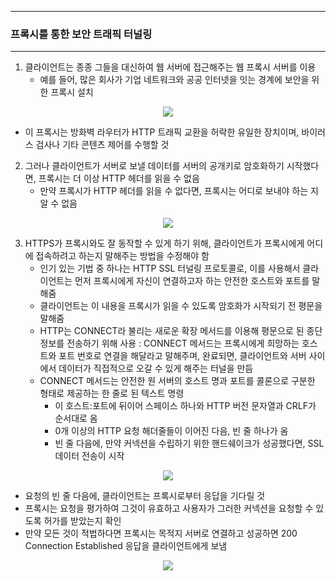 -----
### 프록시를 통한 보안 트래픽 터널링
-----
1. 클라이언트는 종종 그들을 대신하여 웹 서버에 접근해주는 웹 프록시 서버를 이용
   - 예를 들어, 많은 회사가 기업 네트워크와 공공 인터넷을 잇는 경계에 보안을 위한 프록시 설치
<div align="center">
<img src="https://github.com/user-attachments/assets/24b0dde4-639f-45dd-b116-a950937b8caa">
</div>

  - 이 프록시는 방화벽 라우터가 HTTP 트래픽 교환을 허락한 유일한 장치이며, 바이러스 검사나 기타 콘텐츠 제어를 수행할 것

2. 그러나 클라이언트가 서버로 보낼 데이터를 서버의 공개키로 암호화하기 시작했다면, 프록시는 더 이상 HTTP 헤더를 읽을 수 없음
   - 만약 프록시가 HTTP 헤더를 읽을 수 없다면, 프록시는 어디로 보내야 하는 지 알 수 없음
<div align="center">
<img src="https://github.com/user-attachments/assets/6dbb1b33-3294-468d-b683-0cd7e8ac1fbe">
</div>

3. HTTPS가 프록시와도 잘 동작할 수 있게 하기 위해, 클라이언트가 프록시에게 어디에 접속하려고 하는지 말해주는 방법을 수정해야 함
   - 인기 있는 기법 중 하나는 HTTP SSL 터널링 프로토콜로, 이를 사용해서 클라이언트는 먼저 프록시에게 자신이 연결하고자 하는 안전한 호스트와 포트를 말해줌
   - 클라이언트는 이 내용을 프록시가 읽을 수 있도록 암호화가 시작되기 전 평문을 말해줌
   - HTTP는 CONNECT라 불리는 새로운 확장 메서드를 이용해 평문으로 된 종단 정보를 전송하기 위해 사용 : CONNECT 메서드는 프록시에게 희망하는 호스트와 포트 번호로 연결을 해달라고 말해주며, 완료되면, 클라이언트와 서버 사이에서 데이터가 직접적으로 오갈 수 있게 해주는 터널을 만듬
   - CONNECT 메서드는 안전한 원 서버의 호스트 명과 포트를 콜론으로 구분한 형태로 제공하는 한 줄로 된 텍스트 명령
     + 이 호스트:포트에 뒤이어 스페이스 하나와 HTTP 버전 문자열과 CRLF가 순서대로 옴
     + 0개 이상의 HTTP 요청 해더줄들이 이어진 다음, 빈 줄 하나가 옴
     + 빈 줄 다음에, 만약 커넥션을 수립하기 위한 핸드쉐이크가 성공했다면, SSL 데이터 전송이 시작
<div align="center">
<img src="https://github.com/user-attachments/assets/f7796026-d88b-402b-a189-ab894d39311b">
</div>

   - 요청의 빈 줄 다음에, 클라이언트는 프록시로부터 응답을 기다릴 것
   - 프록시는 요청을 평가하여 그것이 유효하고 사용자가 그러한 커넥션을 요청할 수 있도록 허가를 받았는지 확인
   - 만약 모든 것이 적법하다면 프록시는 목적지 서버로 연결하고 성공하면 200 Connection Established 응답을 클라이언트에게 보냄
<div align="center">
<img src="https://github.com/user-attachments/assets/efeca1ed-177a-46a5-b182-afed3d5509e2">
</div>
